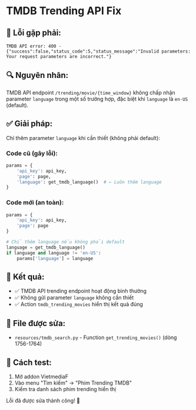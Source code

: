 # TMDB Trending API Fix

## 🐛 **Lỗi gặp phải:**

```
TMDB API error: 400 - {"success":false,"status_code":5,"status_message":"Invalid parameters: Your request parameters are incorrect."}
```

## 🔍 **Nguyên nhân:**

TMDB API endpoint `/trending/movie/{time_window}` không chấp nhận parameter `language` trong một số trường hợp, đặc biệt khi `language` là `en-US` (default).

## ✅ **Giải pháp:**

Chỉ thêm parameter `language` khi cần thiết (không phải default):

### **Code cũ (gây lỗi):**
```python
params = {
    'api_key': api_key,
    'page': page,
    'language': get_tmdb_language()  # ← Luôn thêm language
}
```

### **Code mới (an toàn):**
```python
params = {
    'api_key': api_key,
    'page': page
}

# Chỉ thêm language nếu không phải default
language = get_tmdb_language()
if language and language != 'en-US':
    params['language'] = language
```

## 🎯 **Kết quả:**

- ✅ TMDB API trending endpoint hoạt động bình thường
- ✅ Không gửi parameter `language` không cần thiết
- ✅ Action `tmdb_trending_movies` hiển thị kết quả đúng

## 📁 **File được sửa:**

- `resources/tmdb_search.py` - Function `get_trending_movies()` (dòng 1756-1764)

## 🔧 **Cách test:**

1. Mở addon VietmediaF
2. Vào menu "Tìm kiếm" → "Phim Trending TMDB"
3. Kiểm tra danh sách phim trending hiển thị

Lỗi đã được sửa thành công! 🎉
